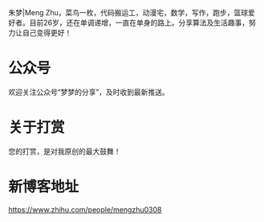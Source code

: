 朱梦|Meng Zhu，菜鸟一枚，代码搬运工，动漫宅，数学，写作，跑步，篮球爱好者。目前26岁，还在单调递增，一直在单身的路上。分享算法及生活趣事，努力让自己变得更好！

# 公众号
欢迎关注公众号“梦梦的分享”，及时收到最新推送。

# 关于打赏
您的打赏，是对我原创的最大鼓舞！

# 新博客地址
https://www.zhihu.com/people/mengzhu0308
